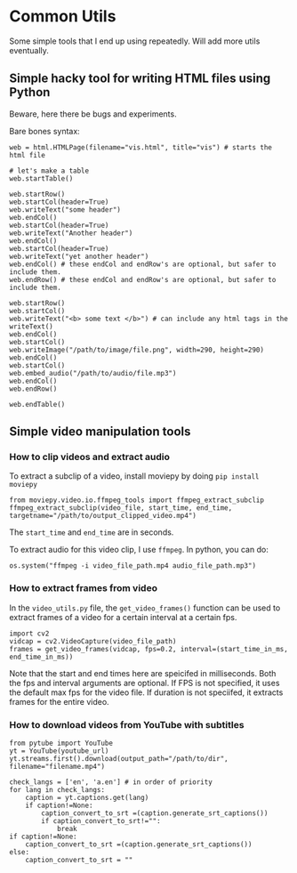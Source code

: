 # Common Utils

Some simple tools that I end up using repeatedly. Will add more utils eventually. 

## Simple hacky tool for writing HTML files using Python
Beware, here there be bugs and experiments. 

Bare bones syntax:

```
web = html.HTMLPage(filename="vis.html", title="vis") # starts the html file

# let's make a table
web.startTable()

web.startRow()
web.startCol(header=True)
web.writeText("some header")
web.endCol()
web.startCol(header=True)
web.writeText("Another header")
web.endCol() 
web.startCol(header=True)
web.writeText("yet another header")
web.endCol() # these endCol and endRow's are optional, but safer to include them. 
web.endRow() # these endCol and endRow's are optional, but safer to include them.

web.startRow()
web.startCol()
web.writeText("<b> some text </b>") # can include any html tags in the writeText()
web.endCol()
web.startCol()
web.writeImage("/path/to/image/file.png", width=290, height=290)
web.endCol()
web.startCol()
web.embed_audio("/path/to/audio/file.mp3")
web.endCol()
web.endRow()

web.endTable()
```

## Simple video manipulation tools

### How to clip videos and extract audio
To extract a subclip of a video, install moviepy by doing `pip install moviepy`

```
from moviepy.video.io.ffmpeg_tools import ffmpeg_extract_subclip
ffmpeg_extract_subclip(video_file, start_time, end_time, targetname="/path/to/output_clipped_video.mp4")
```

The `start_time` and `end_time` are in seconds. 

To extract audio for this video clip, I use `ffmpeg`. In python, you can do:

`os.system("ffmpeg -i video_file_path.mp4 audio_file_path.mp3")` 

### How to extract frames from video
In the `video_utils.py` file, the `get_video_frames()` function can be used to extract frames of a video for a certain interval at a certain fps. 

```
import cv2
vidcap = cv2.VideoCapture(video_file_path)
frames = get_video_frames(vidcap, fps=0.2, interval=(start_time_in_ms, end_time_in_ms))
```

Note that the start and end times here are speicifed in milliseconds. Both the fps and interval arguments are optional. If FPS is not specified, it uses the default max fps for the video file. If duration is not speciifed, it extracts frames for the entire video. 


### How to download videos from YouTube with subtitles
```
from pytube import YouTube
yt = YouTube(youtube_url)
yt.streams.first().download(output_path="/path/to/dir", filename="filename.mp4")

check_langs = ['en', 'a.en'] # in order of priority
for lang in check_langs:
    caption = yt.captions.get(lang)
    if caption!=None:
        caption_convert_to_srt =(caption.generate_srt_captions())
        if caption_convert_to_srt!="":
            break
if caption!=None:
    caption_convert_to_srt =(caption.generate_srt_captions())
else:
    caption_convert_to_srt = ""
```






